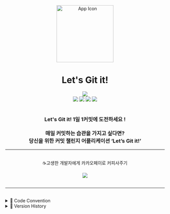 <div align="center">
  <img src="https://user-images.githubusercontent.com/42266439/152674529-d45f9550-1709-468c-89d4-8e4f8615ac0e.png" alt="App Icon" height="180" width="180"/>
  <h1>Let's Git it!</h1>
  <a href="https://apps.apple.com/kr/app/lets-git-it/id1606646308">
    <img src="https://img.shields.io/badge/App%20Store-Let's Git it!-85C767?style=for-the-badge&logo=App%20Store&logoColor=0D96F6"/>
  </a>
<!--   <a href="./LICENSE">
    <img src="https://img.shields.io/github/license/Ileriayo/markdown-badges?style=for-the-badge"/>
  </a> -->
  <br>
  <img src="https://img.shields.io/badge/swift%20UI-040F7F?style=for-the-badge&logo=swift&logoColor=white"/>
  <img src="https://img.shields.io/badge/Xcode-007ACC?style=for-the-badge&logo=Xcode&logoColor=white"/>
  <img src="https://img.shields.io/badge/firebase-%23039BE5.svg?style=for-the-badge&logo=firebase"/>
  <img src="https://img.shields.io/badge/github-white?style=for-the-badge&logo=github&logoColor=black"/>

  <br>
  <br>
  <h3>Let's Git it! 1일 1커밋에 도전하세요 !<br><br>
매일 커밋하는 습관을 가지고 싶다면?<br>
당신을 위한 커밋 챌린지 어플리케이션 ‘Let’s Git it!’</h3>
<!--   <img width="512px" src="https://user-images.githubusercontent.com/42266439/144413552-4b71df23-44d5-483b-8c7e-c77920843316.png" alt="App Preview" />

  <h3> 동네북에서 읽은 것을 기록하고 동네 이웃들과 공유해보세요 ! <br>기능 개선 및 추가를 위한 Issue 언제나 환영합니다.</h3>
 -->

<hr>
<br>
 <div>
   ☕️고생한 개발자에게 카카오페이로 커피사주기<br>
   <a href="https://qr.kakaopay.com/Ej8wI2Eot">
     <br>
     <img src="https://img.shields.io/badge/Kakao%20Pay-f4e44d?style=for-the-badge&logo=Buy%20Me%20A%20Coffee&logoColor=black">
<!--            <span>☕️카카오페이로 커피사기 ❤️</span> -->
   </a>
 </div>
</div>

<br>
<hr>
<br>

<details>

<summary> 🍦 Code Convention </summary>
<div markdown="1">


<!-- 늦었다고 생각할때가 가장 빠를때다.
Ver 2.1이 나온 시점에 코드 컨벤션을 정의합니다. -->

- [Swift API Design Guidelines](https://www.swift.org/documentation/api-design-guidelines/)

- [StyleShare - Swift Style guide](https://github.com/StyleShare/swift-style-guide)

- 객체지향 생활 체조 원칙 9가지
```
  1. 한 메서드에 오직 한 단계의 들여쓰기만 합니다
  2. else 표현을 사용하지 않습니다
  3. 모든 원시 값과 문자열을 포장합니다
  4. 한 줄에 점을 하나만 사용합니다
  5. 이름을 줄여 쓰지 않습니다(축약 금지).
  6. 모든 엔티티를 작게 유지합니다
  7. 3개 이상의 스위프트 기본 데이터타입(Int, String, Double 등) 프로퍼티를 가진 타입을 구현하지 않습니다
  8. 일급 콜렉션을 사용합니다
  9. getter/setter를 구현하지 않습니다
```

</div>
</details>

<details>
<summary> 🍦 Version History </summary>
<div markdown="1">

- [HISTORY.md](./HISTORY.md)

</div>
</details>

